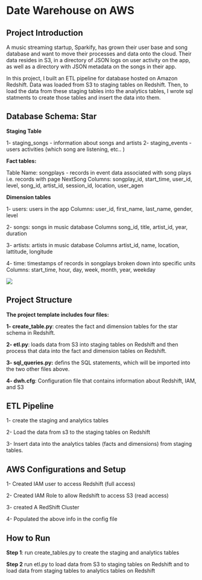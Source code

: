 # Date Warehouse on AWS

## Project Introduction
<p>A music streaming startup, Sparkify, has grown their user base and song database and want to move their processes and data onto the cloud. Their data resides in S3, in a directory of JSON logs on user activity on the app, as well as a directory with JSON metadata on the songs in their app.</p>

<p>In this project, I built an ETL pipeline for database hosted on Amazon Redshift. Data was loaded from S3 to staging tables on Redshift. Then, to load the data from these staging tables into the analytics tables, I wrote sql statments to create  those tables and insert the data into them. </p>

## Database Schema: Star

**Staging Table**

1- staging_songs - information about songs and artists
2- staging_events - users activities (which song are listening, etc.. )

**Fact tables:**

Table Name: songplays - records in event data associated with song plays i.e. records with page NextSong
Columns: songplay_id, start_time, user_id, level, song_id, artist_id, session_id, location, user_agen

**Dimension tables**

1- users: users in the app
Columns: user_id, first_name, last_name, gender, level

2- songs: songs in music database
Columns song_id, title, artist_id, year, duration

3- artists: artists in music database
Columns artist_id, name, location, lattitude, longitude

4- time: timestamps of records in songplays broken down into specific units
Columns: start_time, hour, day, week, month, year, weekday

<image src="ERD.png" />

## Project Structure

**The project template includes four files:**

**1- create_table.py**: creates the fact and dimension tables for the star schema in Redshift.

**2- etl.py**: loads data from S3 into staging tables on Redshift and then process that data into the fact and dimension tables on Redshift.

**3- sql_queries.py:** defins the SQL statements, which will be imported into the two other files above.

**4- dwh.cfg**: Configuration file that contains information about Redshift, IAM, and S3

## ETL Pipeline

1- create the staging and analytics tables

2- Load the data from s3 to the staging tables on Redshift

3- Insert data into the analytics tables (facts and dimensions) from staging tables.

## AWS Configurations and Setup 

1- Created IAM user to access Redshift (full access)

2- Created IAM Role to allow Redshift to access S3 (read access)

3- created A RedShift Cluster

4- Populated the above info in the config file

## How to Run

**Step 1**: run create_tables.py to create the staging and analytics tables

**Step 2** run etl.py to load data from S3 to staging tables on Redshift and to load data from staging tables to analytics tables on Redshift


